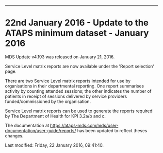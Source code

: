 ---
<h1>22nd January 2016 - Update to the ATAPS minimum dataset - January 2016</h1>
<p>MDS Update v4.193 was released on January 21, 2016.</p>
<p>Service Level matrix reports are now available under the 'Report selection' page.</p>
<p>There are two Service Level matrix reports intended for use by organisations in their departmental reporting. One report summarises activity by counting attended sessions; the other indicates the number of patients in receipt of sessions delivered by service providers funded/commissioned by the organisation.</p>
<p>Service Level matrix reports can be used to generate the reports required by The Department of Health for KPI 3.2a/b and c.</p>
<p>The documentation at <a href="../../user-documentation/user-guide/reports/index.html" target="_top">https://ataps-mds.com/mds/user-documentation/user-guide/reports/</a> has been updated to reflect theses changes.</p>    <div id='last-modified'>
      Last modified: Friday, 22 January 2016, 09:41:40.  
